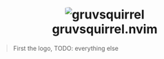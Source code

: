 <div align="center">
  <h1>
    <img src="https://user-images.githubusercontent.com/10135646/210930853-fc6e828a-d3fe-4a1c-83af-c24ec592b80b.png" 
         alt="gruvsquirrel" 
         style="border-radius: 5%;" />
    <br/>
    gruvsquirrel.nvim
  </h1>
</div>

> First the logo, TODO: everything else
